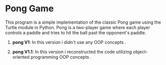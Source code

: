 # Pong Game

This program is a simple implementation of the classic Pong game using the Turtle module in Python. Pong is a two-player game where each player controls a paddle and tries to hit the ball past the opponent's paddle.

1. **pong V1**: 
In this version i didn't use any OOP concepts  .

2. **pong V1.1**:
In this version i reconstructed the code utilizing object-oriented programming OOP concepts .